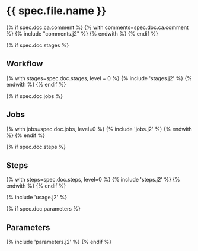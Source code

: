 # {{ spec.file.name }}

{% if spec.doc.ca.comment %}
{% with comments=spec.doc.ca.comment %}
{% include "comments.j2" %}
{% endwith %}
{% endif %}

{% if spec.doc.stages %}
## Workflow
{% with stages=spec.doc.stages, level = 0 %}
{% include 'stages.j2' %}
{% endwith %}
{% endif %}

{% if spec.doc.jobs %}
## Jobs
{% with jobs=spec.doc.jobs, level=0 %}
{% include 'jobs.j2' %}
{% endwith %}
{% endif %}

{% if spec.doc.steps %}
## Steps
{% with steps=spec.doc.steps, level=0 %}
{% include 'steps.j2' %}
{% endwith %}
{% endif %}

{% include 'usage.j2' %}

{% if spec.doc.parameters %}
## Parameters
{% include 'parameters.j2' %}
{% endif %}
